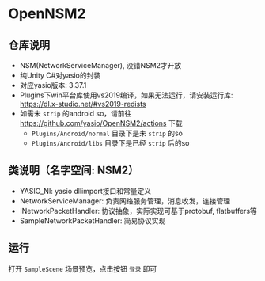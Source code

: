 # OpenNSM2

## 仓库说明
- NSM(NetworkServiceManager), 没错NSM2才开放
- 纯Unity C#对yasio的封装
- 对应yasio版本: 3.37.1
- Plugins下win平台库使用vs2019编译，如果无法运行，请安装运行库: https://dl.x-studio.net/#vs2019-redists
- 如需未 `strip` 的android so，请前往 https://github.com/yasio/OpenNSM2/actions 下载
  - `Plugins/Android/normal` 目录下是未 `strip` 的so
  - `Plugins/Android/libs` 目录下是已经 `strip` 后的so

## 类说明（名字空间: NSM2）
- YASIO_NI: yasio dllimport接口和常量定义
- NetworkServiceManager: 负责网络服务管理，消息收发，连接管理
- INetworkPacketHandler: 协议抽象，实际实现可基于protobuf, flatbuffers等
- SampleNetworkPacketHandler: 简易协议实现

## 运行
打开 `SampleScene` 场景预览，点击按钮 `登录` 即可
